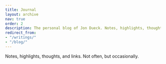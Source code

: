 ```yaml
---
title: Journal
layout: archive
nav: true
order: 2
description: The personal blog of Jon Dueck. Notes, highlights, thoughts, and links. Not often, but occasionally.
redirect_from:
- "/writings/"
- "/blog/"
---
```


Notes, highlights, thoughts, and links. Not often, but occasionally.
